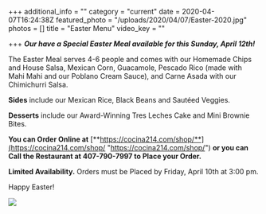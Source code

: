 +++
additional_info = ""
category = "current"
date = 2020-04-07T16:24:38Z
featured_photo = "/uploads/2020/04/07/Easter-2020.jpg"
photos = []
title = "Easter Menu"
video_key = ""

+++
**_Our have a Special Easter Meal available for this Sunday, April 12th!_**

The Easter Meal serves 4-6 people and comes with our Homemade Chips and House Salsa, Mexican Corn, Guacamole, Pescado Rico (made with Mahi Mahi and our Poblano Cream Sauce), and Carne Asada with our Chimichurri Salsa.

**Sides** include our Mexican Rice, Black Beans and Sautéed Veggies.

**Desserts** include our Award-Winning Tres Leches Cake and Mini Brownie Bites.

**You can Order Online at**  [**https://cocina214.com/shop/**](https://cocina214.com/shop/ "https://cocina214.com/shop/") **or you can Call the Restaurant at 407-790-7997 to Place your Order.**

**Limited Availability.** Orders must be Placed by Friday, April 10th at 3:00 pm.

Happy Easter!

![](/uploads/2020/04/07/Easter-2020.jpg)